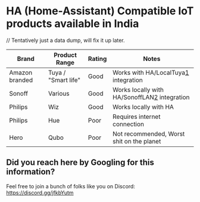# HA (Home-Assistant) Compatible IoT products available in India

// Tentatively just a data dump, will fix it up later.

| Brand          | Product Range       | Rating | Notes                                       |
| -------------- | ------------------- | ------ | ------------------------------------------- |
| Amazon branded | Tuya / "Smart life" | Good   | Works with HA/LocalTuya[1] integration         |
| Sonoff         | Various             | Good   | Works locally with HA/SonoffLAN[2] integration |
| Philips        | Wiz                 | Good   | Works locally with HA                       |
| Philips        | Hue                 | Poor   | Requires internet connection                |
| Hero           | Qubo                | Poor   | Not recommended, Worst shit on the planet   |

[1]: https://github.com/rospogrigio/localtuya
[2]: https://github.com/AlexxIT/SonoffLAN 

## Did you reach here by Googling for this information? 

Feel free to join a bunch of folks like you on Discord: https://discord.gg/jfkbYutm

